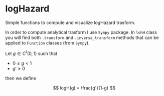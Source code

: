 # logHazard
Simple functions to compute and visualize logHazard trasform.

In order to compute analytical trasform I use `Sympy` package.
In `lohH` class you will find both `.transform` and `.inverse_transform` methods that can be applied to `Function` classes (from `Sympy`).

Let $g \in C^1(0,1)$ such that
  - $0 \leqslant g < 1$
  - $g' \geqslant 0$

then we define

$$
logH(g) = \frac{g'}{1-g}
$$
